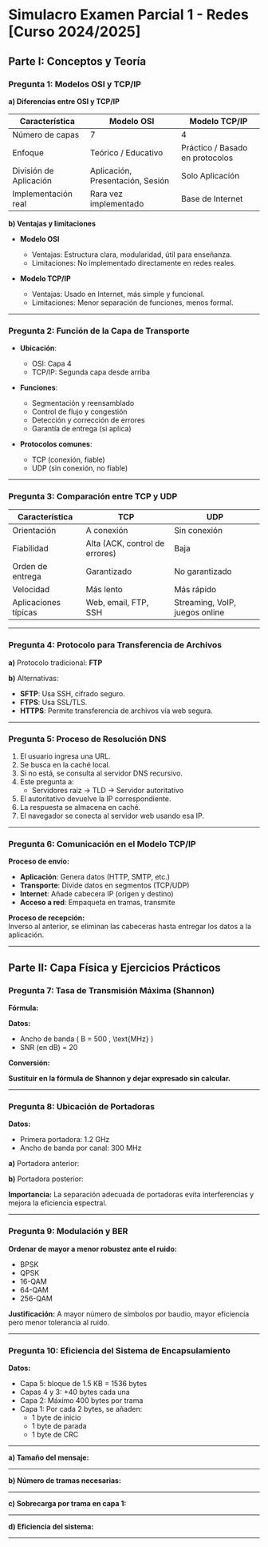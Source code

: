 # Simulacro Examen Parcial 1 - Redes [Curso 2024/2025]

## Parte I: Conceptos y Teoría

### Pregunta 1: Modelos OSI y TCP/IP

**a) Diferencias entre OSI y TCP/IP**

| Característica          | Modelo OSI                              | Modelo TCP/IP                      |
|------------------------|------------------------------------------|------------------------------------|
| Número de capas        | 7                                        | 4                                  |
| Enfoque                | Teórico / Educativo                      | Práctico / Basado en protocolos    |
| División de Aplicación | Aplicación, Presentación, Sesión         | Solo Aplicación                    |
| Implementación real    | Rara vez implementado                    | Base de Internet                   |

**b) Ventajas y limitaciones**

- **Modelo OSI**
  - Ventajas: Estructura clara, modularidad, útil para enseñanza.
  - Limitaciones: No implementado directamente en redes reales.

- **Modelo TCP/IP**
  - Ventajas: Usado en Internet, más simple y funcional.
  - Limitaciones: Menor separación de funciones, menos formal.

---

### Pregunta 2: Función de la Capa de Transporte

- **Ubicación**:
  - OSI: Capa 4
  - TCP/IP: Segunda capa desde arriba

- **Funciones**:
  - Segmentación y reensamblado
  - Control de flujo y congestión
  - Detección y corrección de errores
  - Garantía de entrega (si aplica)

- **Protocolos comunes**:
  - TCP (conexión, fiable)
  - UDP (sin conexión, no fiable)

---

### Pregunta 3: Comparación entre TCP y UDP

| Característica            | TCP                                | UDP                             |
|---------------------------|-------------------------------------|----------------------------------|
| Orientación               | A conexión                          | Sin conexión                     |
| Fiabilidad                | Alta (ACK, control de errores)      | Baja                             |
| Orden de entrega          | Garantizado                         | No garantizado                   |
| Velocidad                 | Más lento                           | Más rápido                       |
| Aplicaciones típicas      | Web, email, FTP, SSH                | Streaming, VoIP, juegos online   |

---

### Pregunta 4: Protocolo para Transferencia de Archivos

**a)** Protocolo tradicional: **FTP**

**b)** Alternativas:
- **SFTP**: Usa SSH, cifrado seguro.
- **FTPS**: Usa SSL/TLS.
- **HTTPS**: Permite transferencia de archivos vía web segura.

---

### Pregunta 5: Proceso de Resolución DNS

1. El usuario ingresa una URL.
2. Se busca en la caché local.
3. Si no está, se consulta al servidor DNS recursivo.
4. Este pregunta a:
   - Servidores raíz → TLD → Servidor autoritativo
5. El autoritativo devuelve la IP correspondiente.
6. La respuesta se almacena en caché.
7. El navegador se conecta al servidor web usando esa IP.

---

### Pregunta 6: Comunicación en el Modelo TCP/IP

**Proceso de envío:**
- **Aplicación**: Genera datos (HTTP, SMTP, etc.)
- **Transporte**: Divide datos en segmentos (TCP/UDP)
- **Internet**: Añade cabecera IP (origen y destino)
- **Acceso a red**: Empaqueta en tramas, transmite

**Proceso de recepción:**  
Inverso al anterior, se eliminan las cabeceras hasta entregar los datos a la aplicación.

---

## Parte II: Capa Física y Ejercicios Prácticos

### Pregunta 7: Tasa de Transmisión Máxima (Shannon)

**Fórmula:**

**Datos:**
- Ancho de banda \( B = 500 \, \text{MHz} \)
- SNR (en dB) = 20

**Conversión:**

**Sustituir en la fórmula de Shannon y dejar expresado sin calcular.**

---

### Pregunta 8: Ubicación de Portadoras

**Datos:**
- Primera portadora: 1.2 GHz
- Ancho de banda por canal: 300 MHz

**a)** Portadora anterior:

**b)** Portadora posterior:

**Importancia:** La separación adecuada de portadoras evita interferencias y mejora la eficiencia espectral.

---

### Pregunta 9: Modulación y BER

**Ordenar de mayor a menor robustez ante el ruido:**
- BPSK
- QPSK
- 16-QAM
- 64-QAM
- 256-QAM

**Justificación:** A mayor número de símbolos por baudio, mayor eficiencia pero menor tolerancia al ruido.

---

### Pregunta 10: Eficiencia del Sistema de Encapsulamiento

**Datos:**
- Capa 5: bloque de 1.5 KB = 1536 bytes
- Capas 4 y 3: +40 bytes cada una
- Capa 2: Máximo 400 bytes por trama
- Capa 1: Por cada 2 bytes, se añaden:
  - 1 byte de inicio
  - 1 byte de parada
  - 1 byte de CRC

---

**a) Tamaño del mensaje:**

---

**b) Número de tramas necesarias:**

---

**c) Sobrecarga por trama en capa 1:**

---

**d) Eficiencia del sistema:**

---
